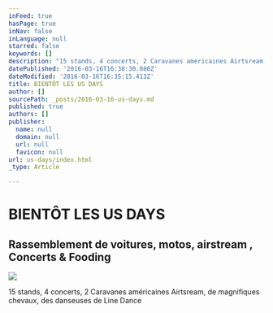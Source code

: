```yaml
---
inFeed: true
hasPage: true
inNav: false
inLanguage: null
starred: false
keywords: []
description: "15 stands, 4 concerts, 2 Caravanes américaines Airtsream, de magnifiques chevaux, des danseuses \_de Line Dance"
datePublished: '2016-03-16T16:38:30.080Z'
dateModified: '2016-03-16T16:35:15.413Z'
title: BIENTÔT LES US DAYS
author: []
sourcePath: _posts/2016-03-16-us-days.md
published: true
authors: []
publisher:
  name: null
  domain: null
  url: null
  favicon: null
url: us-days/index.html
_type: Article

---
```

# BIENTÔT LES US DAYS

## Rassemblement de voitures, motos, airstream , Concerts & Fooding
![](https://the-grid-user-content.s3-us-west-2.amazonaws.com/8e9bd85e-df21-4b86-abb1-2e5f8f7d16f8.jpg)

15 stands, 4 concerts, 2 Caravanes américaines Airtsream, de magnifiques chevaux, des danseuses  de Line Dance